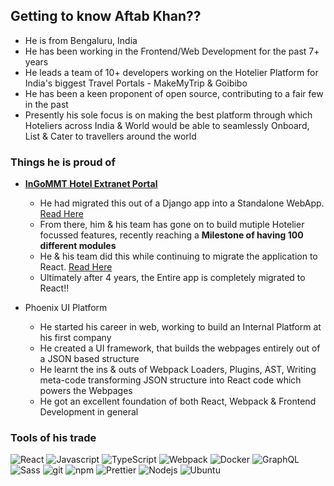 ## Getting to know Aftab Khan??

- He is from Bengaluru, India
- He has been working in the Frontend/Web Development for the past 7+ years
- He leads a team of 10+ developers working on the Hotelier Platform for India's biggest Travel Portals - MakeMyTrip & Goibibo
- He has been a keen proponent of open source, contributing to a fair few in the past
- Presently his sole focus is on making the best platform through which Hoteliers across India & World would be able to seamlessly Onboard, List & Cater to travellers around the world

### Things he is proud of

- [**InGoMMT Hotel Extranet Portal**](https://in.goibibo.com/extranet)
  - He had migrated this out of a Django app into a Standalone WebApp. [Read Here](https://tech.goibibo.com/django-unchained-literally-fa90697dc37e)
  - From there, him & his team has gone on to build mutiple Hotelier focussed features, recently reaching a **Milestone of having 100 different modules**
  - He & his team did this while continuing to migrate the application to React. [Read Here](https://tech.goibibo.com/modernising-legacy-web-app-51ba952e7630)
  - Ultimately after 4 years, the Entire app is completely migrated to React!!

- Phoenix UI Platform
  - He started his career in web, working to build an Internal Platform at his first company
  - He created a UI framework, that builds the webpages entirely out of a JSON based structure
  - He learnt the ins & outs of Webpack Loaders, Plugins, AST, Writing meta-code transforming JSON structure into React code which powers the Webpages
  - He got an excellent foundation of both React, Webpack & Frontend Development in general

### Tools of his trade
<p>
  <img alt="React" src="https://img.shields.io/badge/-React-45b8d8?style=flat-square&logo=react&logoColor=white" />
  <img alt="Javascript" src="https://img.shields.io/badge/-JavaScript-ebde3c?style=flat-square&logo=javascript&logoColor=grey" />
  <img alt="TypeScript" src="https://img.shields.io/badge/-TypeScript-007ACC?style=flat-square&logo=typescript&logoColor=white" />
  <img alt="Webpack" src="https://img.shields.io/badge/-Webpack-8DD6F9?style=flat-square&logo=webpack&logoColor=blue" /> 
  <img alt="Docker" src="https://img.shields.io/badge/-Docker-46a2f1?style=flat-square&logo=docker&logoColor=white" />
  <img alt="GraphQL" src="https://img.shields.io/badge/-GraphQL-E10098?style=flat-square&logo=graphql&logoColor=white" />
  <img alt="Sass" src="https://img.shields.io/badge/-Sass-CC6699?style=flat-square&logo=sass&logoColor=white" />
  <img alt="git" src="https://img.shields.io/badge/-Git-F05032?style=flat-square&logo=git&logoColor=white" />
  <img alt="npm" src="https://img.shields.io/badge/-NPM-CB3837?style=flat-square&logo=npm&logoColor=white" />
  <img alt="Prettier" src="https://img.shields.io/badge/-Prettier-F7B93E?style=flat-square&logo=prettier&logoColor=white" />
  <img alt="Nodejs" src="https://img.shields.io/badge/-Nodejs-43853d?style=flat-square&logo=Node.js&logoColor=white" />
  <img alt="Ubuntu" src="https://img.shields.io/badge/-Ubuntu-grey?style=flat-square&logo=ubuntu&logoColor=orange" />
</p>
